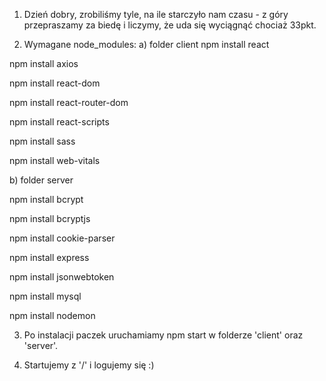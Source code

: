 1. Dzień dobry, zrobiliśmy tyle, na ile starczyło nam czasu - z góry przepraszamy za biedę i liczymy, że uda się wyciągnąć chociaż 33pkt.

2. Wymagane node_modules:
a) folder client
npm install react

npm install axios

npm install react-dom

npm install react-router-dom

npm install react-scripts

npm install sass

npm install web-vitals

b) folder server

npm install bcrypt

npm install bcryptjs

npm install cookie-parser

npm install express

npm install jsonwebtoken

npm install mysql

npm install nodemon


3. Po instalacji paczek uruchamiamy npm start w folderze 'client' oraz 'server'.

4. Startujemy z '/' i logujemy się :)

